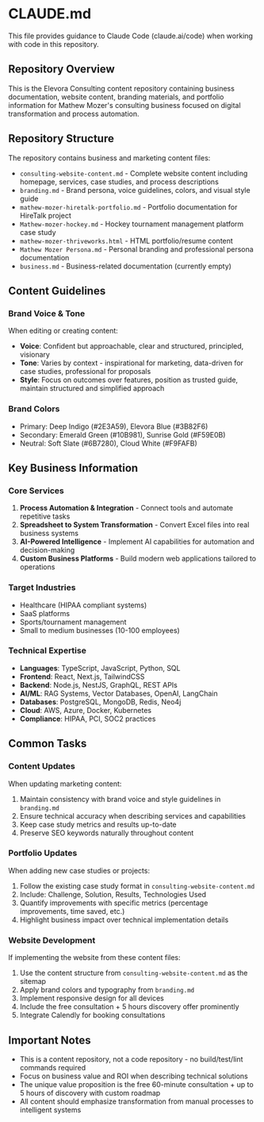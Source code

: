 # CLAUDE.md

This file provides guidance to Claude Code (claude.ai/code) when working with code in this repository.

## Repository Overview

This is the Elevora Consulting content repository containing business documentation, website content, branding materials, and portfolio information for Mathew Mozer's consulting business focused on digital transformation and process automation.

## Repository Structure

The repository contains business and marketing content files:
- `consulting-website-content.md` - Complete website content including homepage, services, case studies, and process descriptions
- `branding.md` - Brand persona, voice guidelines, colors, and visual style guide
- `mathew-mozer-hiretalk-portfolio.md` - Portfolio documentation for HireTalk project
- `Mathew-mozer-hockey.md` - Hockey tournament management platform case study
- `mathew-mozer-thriveworks.html` - HTML portfolio/resume content
- `Mathew Mozer Persona.md` - Personal branding and professional persona documentation
- `business.md` - Business-related documentation (currently empty)

## Content Guidelines

### Brand Voice & Tone
When editing or creating content:
- **Voice**: Confident but approachable, clear and structured, principled, visionary
- **Tone**: Varies by context - inspirational for marketing, data-driven for case studies, professional for proposals
- **Style**: Focus on outcomes over features, position as trusted guide, maintain structured and simplified approach

### Brand Colors
- Primary: Deep Indigo (#2E3A59), Elevora Blue (#3B82F6)
- Secondary: Emerald Green (#10B981), Sunrise Gold (#F59E0B)
- Neutral: Soft Slate (#6B7280), Cloud White (#F9FAFB)

## Key Business Information

### Core Services
1. **Process Automation & Integration** - Connect tools and automate repetitive tasks
2. **Spreadsheet to System Transformation** - Convert Excel files into real business systems
3. **AI-Powered Intelligence** - Implement AI capabilities for automation and decision-making
4. **Custom Business Platforms** - Build modern web applications tailored to operations

### Target Industries
- Healthcare (HIPAA compliant systems)
- SaaS platforms
- Sports/tournament management
- Small to medium businesses (10-100 employees)

### Technical Expertise
- **Languages**: TypeScript, JavaScript, Python, SQL
- **Frontend**: React, Next.js, TailwindCSS
- **Backend**: Node.js, NestJS, GraphQL, REST APIs
- **AI/ML**: RAG Systems, Vector Databases, OpenAI, LangChain
- **Databases**: PostgreSQL, MongoDB, Redis, Neo4j
- **Cloud**: AWS, Azure, Docker, Kubernetes
- **Compliance**: HIPAA, PCI, SOC2 practices

## Common Tasks

### Content Updates
When updating marketing content:
1. Maintain consistency with brand voice and style guidelines in `branding.md`
2. Ensure technical accuracy when describing services and capabilities
3. Keep case study metrics and results up-to-date
4. Preserve SEO keywords naturally throughout content

### Portfolio Updates
When adding new case studies or projects:
1. Follow the existing case study format in `consulting-website-content.md`
2. Include: Challenge, Solution, Results, Technologies Used
3. Quantify improvements with specific metrics (percentage improvements, time saved, etc.)
4. Highlight business impact over technical implementation details

### Website Development
If implementing the website from these content files:
1. Use the content structure from `consulting-website-content.md` as the sitemap
2. Apply brand colors and typography from `branding.md`
3. Implement responsive design for all devices
4. Include the free consultation + 5 hours discovery offer prominently
5. Integrate Calendly for booking consultations

## Important Notes

- This is a content repository, not a code repository - no build/test/lint commands required
- Focus on business value and ROI when describing technical solutions
- The unique value proposition is the free 60-minute consultation + up to 5 hours of discovery with custom roadmap
- All content should emphasize transformation from manual processes to intelligent systems